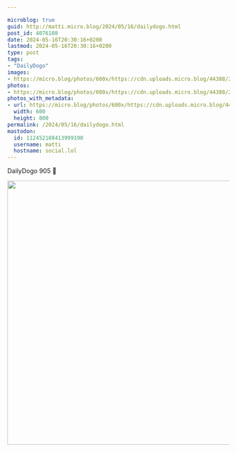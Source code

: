 ```yaml
---

microblog: true
guid: http://matti.micro.blog/2024/05/16/dailydogo.html
post_id: 4076108
date: 2024-05-16T20:30:16+0200
lastmod: 2024-05-16T20:30:16+0200
type: post
tags:
- "DailyDogo"
images:
- https://micro.blog/photos/600x/https://cdn.uploads.micro.blog/44388/2024/b8ad82f3dcd444caba4310b307510b14.jpg
photos:
- https://micro.blog/photos/600x/https://cdn.uploads.micro.blog/44388/2024/b8ad82f3dcd444caba4310b307510b14.jpg
photos_with_metadata:
- url: https://micro.blog/photos/600x/https://cdn.uploads.micro.blog/44388/2024/b8ad82f3dcd444caba4310b307510b14.jpg
  width: 600
  height: 800
permalink: /2024/05/16/dailydogo.html
mastodon:
  id: 112452188413999190
  username: matti
  hostname: social.lol
---
```

DailyDogo 905 🐶

<img src="/media/uploads/2024/b8ad82f3dcd444caba4310b307510b14.jpg" width="600" alt="" />
